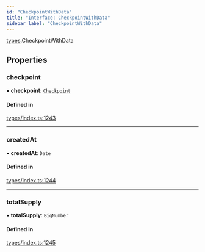 ```yaml
---
id: "CheckpointWithData"
title: "Interface: CheckpointWithData"
sidebar_label: "CheckpointWithData"
---
```


[types](../../../modules/Types/Types.md).CheckpointWithData

## Properties

### checkpoint

• **checkpoint**: [`Checkpoint`](../../../classes/API/Entities/Checkpoint/Checkpoint.md)

#### Defined in

[types/index.ts:1243](https://github.com/PolymeshAssociation/polymesh-sdk/blob/372a67e5d/src/types/index.ts#L1243)

___

### createdAt

• **createdAt**: `Date`

#### Defined in

[types/index.ts:1244](https://github.com/PolymeshAssociation/polymesh-sdk/blob/372a67e5d/src/types/index.ts#L1244)

___

### totalSupply

• **totalSupply**: `BigNumber`

#### Defined in

[types/index.ts:1245](https://github.com/PolymeshAssociation/polymesh-sdk/blob/372a67e5d/src/types/index.ts#L1245)
